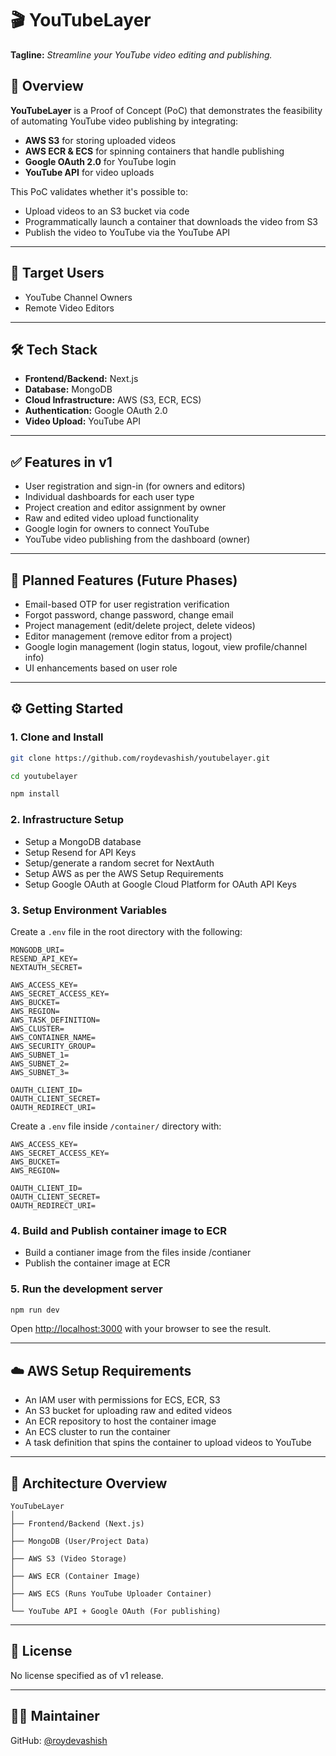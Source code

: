 # 🎬 YouTubeLayer

**Tagline:** _Streamline your YouTube video editing and publishing._

## 🚀 Overview

**YouTubeLayer** is a Proof of Concept (PoC) that demonstrates the feasibility of automating YouTube video publishing by integrating:

- **AWS S3** for storing uploaded videos
- **AWS ECR & ECS** for spinning containers that handle publishing
- **Google OAuth 2.0** for YouTube login
- **YouTube API** for video uploads

This PoC validates whether it's possible to:
- Upload videos to an S3 bucket via code
- Programmatically launch a container that downloads the video from S3
- Publish the video to YouTube via the YouTube API

---

## 👥 Target Users

- YouTube Channel Owners
- Remote Video Editors

---

## 🛠️ Tech Stack

- **Frontend/Backend:** Next.js
- **Database:** MongoDB
- **Cloud Infrastructure:** AWS (S3, ECR, ECS)
- **Authentication:** Google OAuth 2.0
- **Video Upload:** YouTube API

---

## ✅ Features in v1

- User registration and sign-in (for owners and editors)
- Individual dashboards for each user type
- Project creation and editor assignment by owner
- Raw and edited video upload functionality
- Google login for owners to connect YouTube
- YouTube video publishing from the dashboard (owner)

---

## 🧩 Planned Features (Future Phases)

- Email-based OTP for user registration verification
- Forgot password, change password, change email
- Project management (edit/delete project, delete videos)
- Editor management (remove editor from a project)
- Google login management (login status, logout, view profile/channel info)
- UI enhancements based on user role

---

## ⚙️ Getting Started

### 1. Clone and Install

```bash
git clone https://github.com/roydevashish/youtubelayer.git

cd youtubelayer

npm install
```

### 2. Infrastructure Setup
- Setup a MongoDB database
- Setup Resend for API Keys
- Setup/generate a random secret for NextAuth
- Setup AWS as per the AWS Setup Requirements
- Setup Google OAuth at Google Cloud Platform for OAuth API Keys

### 3. Setup Environment Variables

Create a `.env` file in the root directory with the following:

```env
MONGODB_URI=
RESEND_API_KEY=
NEXTAUTH_SECRET=

AWS_ACCESS_KEY=
AWS_SECRET_ACCESS_KEY=
AWS_BUCKET=
AWS_REGION=
AWS_TASK_DEFINITION=
AWS_CLUSTER=
AWS_CONTAINER_NAME=
AWS_SECURITY_GROUP=
AWS_SUBNET_1=
AWS_SUBNET_2=
AWS_SUBNET_3=

OAUTH_CLIENT_ID=
OAUTH_CLIENT_SECRET=
OAUTH_REDIRECT_URI=
```

Create a `.env` file inside `/container/` directory with:

```env
AWS_ACCESS_KEY=
AWS_SECRET_ACCESS_KEY=
AWS_BUCKET=
AWS_REGION=

OAUTH_CLIENT_ID=
OAUTH_CLIENT_SECRET=
OAUTH_REDIRECT_URI=
```

### 4. Build and Publish container image to ECR

- Build a contianer image from the files inside /contianer
- Publish the container image at ECR

### 5. Run the development server
``` bash
npm run dev
```
Open [http://localhost:3000](http://localhost:3000) with your browser to see the result.

---

## ☁️ AWS Setup Requirements

- An IAM user with permissions for ECS, ECR, S3
- An S3 bucket for uploading raw and edited videos
- An ECR repository to host the container image
- An ECS cluster to run the container
- A task definition that spins the container to upload videos to YouTube

---

## 🧱 Architecture Overview

```text
YouTubeLayer
│
├── Frontend/Backend (Next.js)
│
├── MongoDB (User/Project Data)
│
├── AWS S3 (Video Storage)
│
├── AWS ECR (Container Image)
│
├── AWS ECS (Runs YouTube Uploader Container)
│
└── YouTube API + Google OAuth (For publishing)
```

---

## 📜 License

No license specified as of v1 release.

---

## 🙋‍♂️ Maintainer

GitHub: [@roydevashish](https://github.com/roydevashish)